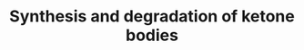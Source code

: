 ---
annotations:
- type: Pathway Ontology
  value: ketone bodies metabolic pathway
authors:
- N.Reyes
- MaintBot
- Thomas
- Khanspers
- Susan
- Ddigles
- Eweitz
description: 'Ketone bodies are three water-soluble compounds that are produced as
  by-products when fatty acids are broken down for energy in the liver and kidney.
  They are used as a source of energy in the heart and brain. In the brain, they are
  a vital source of energy during fasting.  Source: [[wikipedia:Ketone_bodies|Wikipedia]]'
last-edited: 2021-05-16
organisms:
- Rattus norvegicus
redirect_from:
- /index.php/Pathway:WP349
- /instance/WP349
schema-jsonld:
- '@context': https://schema.org/
  '@id': https://wikipathways.github.io/pathways/WP349.html
  '@type': Dataset
  creator:
    '@type': Organization
    name: WikiPathways
  description: 'Ketone bodies are three water-soluble compounds that are produced
    as by-products when fatty acids are broken down for energy in the liver and kidney.
    They are used as a source of energy in the heart and brain. In the brain, they
    are a vital source of energy during fasting.  Source: [[wikipedia:Ketone_bodies|Wikipedia]]'
  keywords:
  - 3-Hydroxybutyric acid
  - 3-Hydroxy-3-methylglutaryl-CoA
  - Oxct1
  - Acetoacetyl-CoA
  - Acetyl-CoA
  - Hmgcl
  - Acetoacetic acid
  - Acat1
  - Hmgcs2
  - Bdh1
  license: CC0
  name: Synthesis and degradation of ketone bodies
seo: CreativeWork
title: Synthesis and degradation of ketone bodies
wpid: WP349
---
